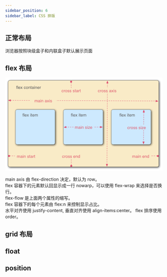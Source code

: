 ```yaml
---
sidebar_position: 6
sidebar_label: CSS 排版
---
```


## 正常布局

浏览器按照块级盒子和内联盒子默认展示页面

## flex 布局

![](./img/flex_terms.png)

main axis 由 flex-direction 决定，默认为 row。  
flex 容器下的元素默认回显示成一行 nowarp，可以使用 flex-wrap 来选择是否换行。  
flex-flow 是上面两个属性的缩写。  
flex 容器下的每个元素由 flex:n 来控制显示占比。  
水平对齐使用 justify-content, 垂直对齐使用 align-items:center。
flex 排序使用 order。

## grid 布局

## float

## position
